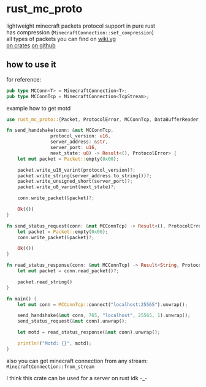 # rust_mc_proto
lightweight minecraft packets protocol support in pure rust \
has compression (`MinecraftConnection::set_compression`) \
all types of packets you can find on [wiki.vg](https://wiki.vg/) \
[on crates](https://crates.io/crates/rust_mc_proto)
[on github](https://github.com/MeexReay/rust_mc_proto)

## how to use it

for reference:
```rust
pub type MCConn<T> = MinecraftConnection<T>;
pub type MCConnTcp = MinecraftConnection<TcpStream>;
```

example how to get motd
```rust
use rust_mc_proto::{Packet, ProtocolError, MCConnTcp, DataBufferReader, DataBufferWriter};

fn send_handshake(conn: &mut MCConnTcp,
                protocol_version: u16,
                server_address: &str,
                server_port: u16,
                next_state: u8) -> Result<(), ProtocolError> {
    let mut packet = Packet::empty(0x00);

    packet.write_u16_varint(protocol_version)?;
    packet.write_string(server_address.to_string())?;
    packet.write_unsigned_short(server_port)?;
    packet.write_u8_varint(next_state)?;

    conn.write_packet(&packet)?;

    Ok(())
}

fn send_status_request(conn: &mut MCConnTcp) -> Result<(), ProtocolError> {
    let packet = Packet::empty(0x00);
    conn.write_packet(&packet)?;

    Ok(())
}

fn read_status_response(conn: &mut MCConnTcp) -> Result<String, ProtocolError> {
    let mut packet = conn.read_packet()?;

    packet.read_string()
}

fn main() {
    let mut conn = MCConnTcp::connect("localhost:25565").unwrap();

    send_handshake(&mut conn, 765, "localhost", 25565, 1).unwrap();
    send_status_request(&mut conn).unwrap();

    let motd = read_status_response(&mut conn).unwrap();

    println!("Motd: {}", motd);
}
```

also you can get minecraft connection from any stream: `MinecraftConnection::from_stream`

I think this crate can be used for a server on rust idk -_-